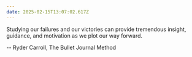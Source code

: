 ```yaml
---
date: 2025-02-15T13:07:02.617Z
---
```


Studying our failures and our victories can provide tremendous insight, guidance, and motivation as we plot our way forward.

-- Ryder Carroll, The Bullet Journal Method